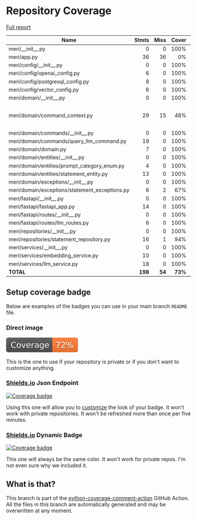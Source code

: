 # Repository Coverage

[Full report](https://htmlpreview.github.io/?https://github.com/gueriboutmathieu/meri/blob/python-coverage-comment-action-data/htmlcov/index.html)

| Name                                            |    Stmts |     Miss |   Cover |   Missing |
|------------------------------------------------ | -------: | -------: | ------: | --------: |
| meri/\_\_init\_\_.py                            |        0 |        0 |    100% |           |
| meri/app.py                                     |       36 |       36 |      0% |      1-74 |
| meri/config/\_\_init\_\_.py                     |        0 |        0 |    100% |           |
| meri/config/openai\_config.py                   |        6 |        0 |    100% |           |
| meri/config/postgresql\_config.py               |        8 |        0 |    100% |           |
| meri/config/vector\_config.py                   |        6 |        0 |    100% |           |
| meri/domain/\_\_init\_\_.py                     |        0 |        0 |    100% |           |
| meri/domain/command\_context.py                 |       29 |       15 |     48% |11, 15, 19, 22, 25, 33-45 |
| meri/domain/commands/\_\_init\_\_.py            |        0 |        0 |    100% |           |
| meri/domain/commands/query\_llm\_command.py     |       19 |        0 |    100% |           |
| meri/domain/domain.py                           |        7 |        0 |    100% |           |
| meri/domain/entities/\_\_init\_\_.py            |        0 |        0 |    100% |           |
| meri/domain/entities/prompt\_category\_enum.py  |        4 |        0 |    100% |           |
| meri/domain/entities/statement\_entity.py       |       13 |        0 |    100% |           |
| meri/domain/exceptions/\_\_init\_\_.py          |        0 |        0 |    100% |           |
| meri/domain/exceptions/statement\_exceptions.py |        6 |        2 |     67% |      3, 8 |
| meri/fastapi/\_\_init\_\_.py                    |        0 |        0 |    100% |           |
| meri/fastapi/fastapi\_app.py                    |       14 |        0 |    100% |           |
| meri/fastapi/routes/\_\_init\_\_.py             |        0 |        0 |    100% |           |
| meri/fastapi/routes/llm\_routes.py              |        6 |        0 |    100% |           |
| meri/repositories/\_\_init\_\_.py               |        0 |        0 |    100% |           |
| meri/repositories/statement\_repository.py      |       16 |        1 |     94% |        12 |
| meri/services/\_\_init\_\_.py                   |        0 |        0 |    100% |           |
| meri/services/embedding\_service.py             |       10 |        0 |    100% |           |
| meri/services/llm\_service.py                   |       18 |        0 |    100% |           |
|                                       **TOTAL** |  **198** |   **54** | **73%** |           |


## Setup coverage badge

Below are examples of the badges you can use in your main branch `README` file.

### Direct image

[![Coverage badge](https://raw.githubusercontent.com/gueriboutmathieu/meri/python-coverage-comment-action-data/badge.svg)](https://htmlpreview.github.io/?https://github.com/gueriboutmathieu/meri/blob/python-coverage-comment-action-data/htmlcov/index.html)

This is the one to use if your repository is private or if you don't want to customize anything.

### [Shields.io](https://shields.io) Json Endpoint

[![Coverage badge](https://img.shields.io/endpoint?url=https://raw.githubusercontent.com/gueriboutmathieu/meri/python-coverage-comment-action-data/endpoint.json)](https://htmlpreview.github.io/?https://github.com/gueriboutmathieu/meri/blob/python-coverage-comment-action-data/htmlcov/index.html)

Using this one will allow you to [customize](https://shields.io/endpoint) the look of your badge.
It won't work with private repositories. It won't be refreshed more than once per five minutes.

### [Shields.io](https://shields.io) Dynamic Badge

[![Coverage badge](https://img.shields.io/badge/dynamic/json?color=brightgreen&label=coverage&query=%24.message&url=https%3A%2F%2Fraw.githubusercontent.com%2Fgueriboutmathieu%2Fmeri%2Fpython-coverage-comment-action-data%2Fendpoint.json)](https://htmlpreview.github.io/?https://github.com/gueriboutmathieu/meri/blob/python-coverage-comment-action-data/htmlcov/index.html)

This one will always be the same color. It won't work for private repos. I'm not even sure why we included it.

## What is that?

This branch is part of the
[python-coverage-comment-action](https://github.com/marketplace/actions/python-coverage-comment)
GitHub Action. All the files in this branch are automatically generated and may be
overwritten at any moment.
